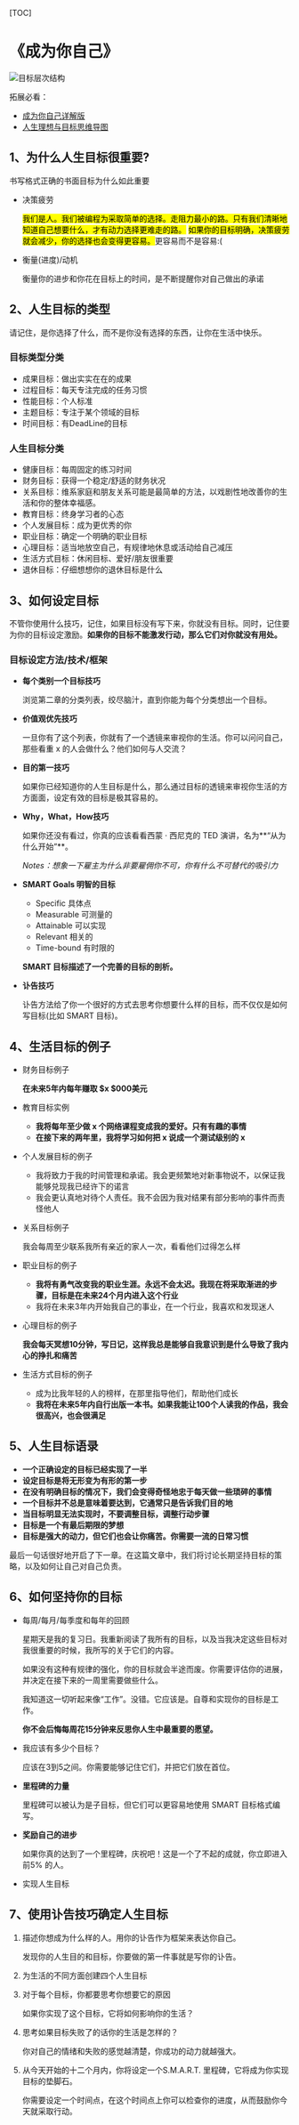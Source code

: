 [TOC]

# 《成为你自己》

![目标层次结构](Image/20220607211453924.png)



拓展必看：

- [成为你自己详解版](BecauseYourSelf.md)
- [人生理想与目标思维导图](人生理想与目标.xmind)

## 1、为什么人生目标很重要?

书写格式正确的书面目标为什么如此重要

- 决策疲劳

  <mark>我们是人。我们被编程为采取简单的选择。走阻力最小的路。只有我们清晰地知道自己想要什么，才有动力选择更难走的路。</mark>
  <mark>如果你的目标明确，决策疲劳就会减少，你的选择也会变得更容易。</mark>更容易而不是容易:(

- 衡量(进度)/动机

  衡量你的进步和你花在目标上的时间，是不断提醒你对自己做出的承诺

## 2、人生目标的类型

请记住，是你选择了什么，而不是你没有选择的东西，让你在生活中快乐。

### 目标类型分类

- 成果目标：做出实实在在的成果
- 过程目标：每天专注完成的任务习惯
- 性能目标：个人标准
- 主题目标：专注于某个领域的目标
- 时间目标：有DeadLine的目标

### 人生目标分类

- 健康目标：每周固定的练习时间
- 财务目标：获得一个稳定/舒适的财务状况
- 关系目标：维系家庭和朋友关系可能是最简单的方法，以戏剧性地改善你的生活和你的整体幸福感。
- 教育目标：终身学习者的心态
- 个人发展目标：成为更优秀的你
- 职业目标：确定一个明确的职业目标
- 心理目标：适当地放空自己，有规律地休息或活动给自己减压
- 生活方式目标：休闲目标、爱好/朋友很重要
- 退休目标：仔细想想你的退休目标是什么

## 3、如何设定目标

不管你使用什么技巧，记住，如果目标没有写下来，你就没有目标。同时，记住要为你的目标设定激励。**如果你的目标不能激发行动，那么它们对你就没有用处。**

### 目标设定方法/技术/框架

- **每个类别一个目标技巧**

  浏览第二章的分类列表，绞尽脑汁，直到你能为每个分类想出一个目标。

- **价值观优先技巧**

  一旦你有了这个列表，你就有了一个透镜来审视你的生活。你可以问问自己，那些看重 x 的人会做什么？他们如何与人交流？

- **目的第一技巧**

  如果你已经知道你的人生目标是什么，那么通过目标的透镜来审视你生活的方方面面，设定有效的目标是极其容易的。

- **Why，What，How技巧**

  如果你还没有看过，你真的应该看看西蒙 · 西尼克的 TED 演讲，名为**“从为什么开始”**。

  *Notes：想象一下雇主为什么非要雇佣你不可，你有什么不可替代的吸引力*

- **SMART Goals 明智的目标**

  - Specific 具体点
  - Measurable 可测量的
  - Attainable 可以实现
  - Relevant 相关的
  - Time-bound 有时限的

  **SMART 目标描述了一个完善的目标的剖析。**

- **讣告技巧**

  讣告方法给了你一个很好的方式去思考你想要什么样的目标，而不仅仅是如何写目标(比如 SMART 目标)。

## 4、生活目标的例子

- 财务目标例子

  **在未来5年内每年赚取 $x $000美元**

- 教育目标实例

  - **我将每年至少做 x 个网络课程变成我的爱好。只有有趣的事情**
  - **在接下来的两年里，我将学习如何把 x 说成一个测试级别的 x**

- 个人发展目标的例子

  - 我将致力于我的时间管理和承诺。我会更频繁地对新事物说不，以保证我能够兑现我已经许下的诺言
  - 我会更认真地对待个人责任。我不会因为我对结果有部分影响的事件而责怪他人

- 关系目标例子

  我会每周至少联系我所有亲近的家人一次，看看他们过得怎么样

- 职业目标的例子

  - **我将有勇气改变我的职业生涯。永远不会太迟。我现在将采取渐进的步骤，目标是在未来24个月内进入这个行业**
  - 我将在未来3年内开始我自己的事业，在一个行业，我喜欢和发现迷人

- 心理目标的例子

  **我会每天冥想10分钟，写日记，这样我总是能够自我意识到是什么导致了我内心的挣扎和痛苦**

- 生活方式目标的例子

  - 成为比我年轻的人的榜样，在那里指导他们，帮助他们成长
  - **我将在未来5年内自行出版一本书。如果我能让100个人读我的作品，我会很高兴，也会很满足**

## 5、人生目标语录

- **一个正确设定的目标已经实现了一半**
- **设定目标是将无形变为有形的第一步**
- **在没有明确目标的情况下，我们会变得奇怪地忠于每天做一些琐碎的事情**
- **一个目标并不总是意味着要达到，它通常只是告诉我们目的地**
- **当目标明显无法实现时，不要调整目标，调整行动步骤**
- **目标是一个有最后期限的梦想**
- **目标是强大的动力，但它们也会让你痛苦。你需要一流的日常习惯**

最后一句话很好地开启了下一章。在这篇文章中，我们将讨论长期坚持目标的策略，以及如何让自己对自己负责。

## 6、如何坚持你的目标

- 每周/每月/每季度和每年的回顾

  星期天是我的复习日。我重新阅读了我所有的目标，以及当我决定这些目标对我很重要的时候，我所写的关于它们的内容。

  如果没有这种有规律的强化，你的目标就会半途而废。你需要评估你的进展，并决定在接下来的一周里需要做些什么。

  我知道这一切听起来像“工作”。没错。它应该是。自尊和实现你的目标是工作。

  **你不会后悔每周花15分钟来反思你人生中最重要的愿望。**

- 我应该有多少个目标？

  应该在3到5之间。你需要能够记住它们，并把它们放在首位。

- **里程碑的力量**

  里程碑可以被认为是子目标，但它们可以更容易地使用 SMART 目标格式编写。

- **奖励自己的进步**

  如果你真的达到了一个里程碑，庆祝吧！这是一个了不起的成就，你立即进入前5% 的人。

- 实现人生目标

## 7、使用讣告技巧确定人生目标

1. 描述你想成为什么样的人。用你的讣告作为框架来表达你自己。

   发现你的人生目的和目标，你要做的第一件事就是写你的讣告。

2. 为生活的不同方面创建四个人生目标

3. 对于每个目标，你都要思考你想要它的原因

   如果你实现了这个目标，它将如何影响你的生活？

4. 思考如果目标失败了的话你的生活是怎样的？

   你对自己的情绪和失败的感觉越清楚，你成功的动力就越强大。

5. 从今天开始的十二个月内，你将设定一个S.M.A.R.T. 里程碑，它将成为你实现目标的垫脚石。

   你需要设定一个时间点，在这个时间点上你可以检查你的进度，从而鼓励你今天就采取行动。















